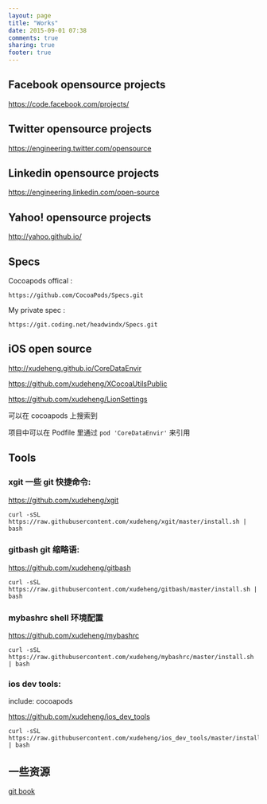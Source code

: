 ```yaml
---
layout: page
title: "Works"
date: 2015-09-01 07:38
comments: true
sharing: true
footer: true
---
```


## Facebook opensource projects

https://code.facebook.com/projects/

## Twitter opensource projects

https://engineering.twitter.com/opensource

## Linkedin opensource projects

https://engineering.linkedin.com/open-source

## Yahoo! opensource projects

http://yahoo.github.io/

## Specs

Cocoapods offical :
```
https://github.com/CocoaPods/Specs.git
```

My private spec :

```
https://git.coding.net/headwindx/Specs.git
```

## iOS open source

<http://xudeheng.github.io/CoreDataEnvir>

<https://github.com/xudeheng/XCocoaUtilsPublic>

<https://github.com/xudeheng/LionSettings>

可以在 cocoapods 上搜索到

项目中可以在 Podfile 里通过 `pod 'CoreDataEnvir'` 来引用

## Tools

### xgit 一些 git 快捷命令:

https://github.com/xudeheng/xgit

```
curl -sSL https://raw.githubusercontent.com/xudeheng/xgit/master/install.sh | bash
```

### gitbash git 缩略语:

https://github.com/xudeheng/gitbash

```
curl -sSL https://raw.githubusercontent.com/xudeheng/gitbash/master/install.sh | bash
```

### mybashrc shell 环境配置

https://github.com/xudeheng/mybashrc

```
curl -sSL https://raw.githubusercontent.com/xudeheng/mybashrc/master/install.sh | bash
```

### ios dev tools:

include: cocoapods

https://github.com/xudeheng/ios_dev_tools

```
curl -sSL https://raw.githubusercontent.com/xudeheng/ios_dev_tools/master/install.sh | bash
```


## 一些资源

[git book](https://github.com/lyhopq/progit)
